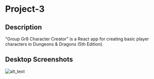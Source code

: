 # Project-3

## Description

"Group Gr8 Character Creator" is a React app for creating basic player characters in Dungeons & Dragons (5th Edition).

## Desktop Screenshots
![alt_text](./) <br>
